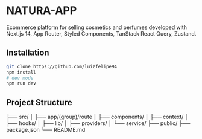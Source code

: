 # NATURA-APP

Ecommerce platform for selling cosmetics and perfumes developed with Next.js 14, App Router, Styled Components, TanStack React Query, Zustand.

## Installation
```bash
git clone https://github.com/luizfelipe94
npm install
# dev mode
npm run dev
```

## Project Structure
├── src/
│   ├── app/(group)/route
│   ├── components/
│   ├── context/
│   ├── hooks/
│   ├── lib/
│   ├── providers/
│   └── service/
├── public/
├── package.json
└── README.md
